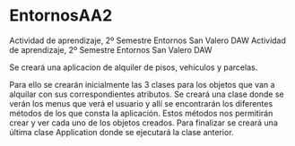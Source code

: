 # EntornosAA2
Actividad de aprendizaje, 2º Semestre Entornos San Valero DAW
Actividad de aprendizaje, 2º Semestre Entornos San Valero DAW

Se creará una aplicacion de alquiler de pisos, vehiculos y parcelas.

Para ello se crearán inicialmente las 3 clases para los objetos que van a alquilar con sus correspondientes atributos. 
Se creará una clase donde se verán los menus que verá el usuario y allí se encontrarán los diferentes métodos de los que consta la aplicación. 
Estos métodos nos permitirán crear y ver cada uno de los objetos creados. 
Para finalizar se creará una última clase Application donde se ejecutará la clase anterior.

